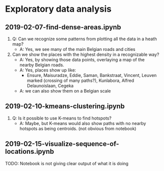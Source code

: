 # Exploratory data analysis

## 2019-02-07-find-dense-areas.ipynb
1) Q: Can we recognize some patterns from plotting all the data in a heath map?
    * A: Yes, we see many of the main Belgian roads and cities
2) Can we show the places with the highest density in a recognizable way?
    * A: Yes, by showing those data points, overlaying a map of the nearby Belgian roads.
    * A: Yes, places show up like: 
        * Ensure, Maisuradze, Eddie, Saman, Bankstraat, Vincent, Leuven marked (crossing of many paths?), Kunlabora, Alfred Delaunoislaan, Cegeka
    * A: we can also show them on a Belgian scale
    
## 2019-02-10-kmeans-clustering.ipynb
1) Q: Is it possible to use K-means to find hotspots?
    * A: Maybe, but K-means would also show paths with no nearby hotspots as being centroids. (not obvious from notebook)

## 2019-02-15-visualize-sequence-of-locations.ipynb
TODO: Notebook is not giving clear output of what it is doing
